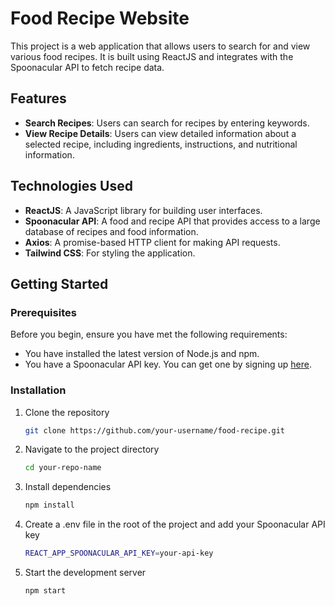 # Food Recipe Website

This project is a web application that allows users to search for and view various food recipes. It is built using ReactJS and integrates with the Spoonacular API to fetch recipe data.

## Features

- **Search Recipes**: Users can search for recipes by entering keywords.
- **View Recipe Details**: Users can view detailed information about a selected recipe, including ingredients, instructions, and nutritional information.

## Technologies Used

- **ReactJS**: A JavaScript library for building user interfaces.
- **Spoonacular API**: A food and recipe API that provides access to a large database of recipes and food information.
- **Axios**: A promise-based HTTP client for making API requests.
- **Tailwind CSS**: For styling the application.

## Getting Started

### Prerequisites

Before you begin, ensure you have met the following requirements:

- You have installed the latest version of Node.js and npm.
- You have a Spoonacular API key. You can get one by signing up [here](https://spoonacular.com/food-api).

### Installation

1. Clone the repository
   ```bash
   git clone https://github.com/your-username/food-recipe.git
   
2. Navigate to the project directory
   ```bash
   cd your-repo-name
   
3. Install dependencies
   ```bash
   npm install
   
4. Create a .env file in the root of the project and add your Spoonacular API key
   ```bash
   REACT_APP_SPOONACULAR_API_KEY=your-api-key
   
5. Start the development server
   ```bash
   npm start


